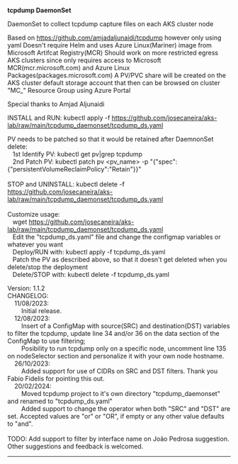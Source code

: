 
**tcpdump DaemonSet**

DaemonSet to collect tcpdump capture files on each AKS cluster node

Based on https://github.com/amjadaljunaidi/tcpdump however only using yaml
Doesn't require Helm and uses Azure Linux(Mariner) image from Microsoft Artifcat Registry(MCR)
Should work on more restricted egress AKS clusters since only requires access to Microsoft MCR(mcr.microsoft.com) and Azure Linux Packages(packages.microsoft.com)
A PV/PVC share will be created on the AKS cluster default storage account that then can be browsed on cluster "MC_" Resource Group using Azure Portal

Special thanks to Amjad Aljunaidi

INSTALL and RUN: kubectl apply -f https://github.com/josecaneira/aks-lab/raw/main/tcpdump_daemonset/tcpdump_ds.yaml

PV needs to be patched so that it would be retained after DaemnonSet delete:<br>
&nbsp;&nbsp;&nbsp;1st Identify PV: kubectl get pv|grep tcpdump<br>
&nbsp;&nbsp;&nbsp;2nd Patch PV: kubectl patch pv <pv_name>  -p "{\"spec\":{\"persistentVolumeReclaimPolicy\":\"Retain\"}}"<br>
<br>
STOP and UNINSTALL: kubectl delete -f https://github.com/josecaneira/aks-lab/raw/main/tcpdump_daemonset/tcpdump_ds.yaml<br>
<br>
Customize usage:<br>
&nbsp;&nbsp;&nbsp;wget https://github.com/josecaneira/aks-lab/raw/main/tcpdump_daemonset/tcpdump_ds.yaml<br>
&nbsp;&nbsp;&nbsp;Edit the "tcpdump_ds.yaml" file and change the configmap variables or whatever you want<br>
&nbsp;&nbsp;&nbsp;Deploy/RUN with: kubectl apply -f tcpdump_ds.yaml<br>
&nbsp;&nbsp;&nbsp;Patch the PV as described above, so that it doesn't get deleted when you delete/stop the deployment<br>
&nbsp;&nbsp;&nbsp;Delete/STOP with: kubectl delete -f tcpdump_ds.yaml<br>

Version: 1.1.2<br>
CHANGELOG:<br>
&nbsp;&nbsp;&nbsp;&nbsp;11/08/2023:<br>
&nbsp;&nbsp;&nbsp;&nbsp;&nbsp;&nbsp;&nbsp;&nbsp;Initial release.<br>
&nbsp;&nbsp;&nbsp;&nbsp;12/08/2023:<br>
&nbsp;&nbsp;&nbsp;&nbsp;&nbsp;&nbsp;&nbsp;&nbsp;Insert of a ConfigMap with source(SRC) and destination(DST) variables to filter the tcpdump, update line 34 and/or 36 on the data section of the ConfigMap to use filtering;<br>
&nbsp;&nbsp;&nbsp;&nbsp;&nbsp;&nbsp;&nbsp;&nbsp;Posibility to run tcpdump only on a specific node, uncomment line 135 on nodeSelector section and personalize it with your own node hostname.<br>
&nbsp;&nbsp;&nbsp;&nbsp;26/10/2023:<br>
&nbsp;&nbsp;&nbsp;&nbsp;&nbsp;&nbsp;&nbsp;&nbsp;Added support for use of CIDRs on SRC and DST filters. Thank you Fabio Fidelis for pointing this out.<br>
&nbsp;&nbsp;&nbsp;&nbsp;20/02/2024:<br>
&nbsp;&nbsp;&nbsp;&nbsp;&nbsp;&nbsp;&nbsp;&nbsp;Moved tcpdump project to it's own directory "tcpdump_daemonset" and renamed to "tcpdump_ds.yaml"<br>
&nbsp;&nbsp;&nbsp;&nbsp;&nbsp;&nbsp;&nbsp;&nbsp;Added support to change the operator when both "SRC" and "DST" are set. Accepted values are "or" or "OR", if empty or any other value defaults to "and".<br><br>
TODO: Add support to filter by interface name on João Pedrosa suggestion. Other suggestions and feedback is welcomed.<br>

__________________________________________________________________________________________________________________________________________________________________________________________________________
